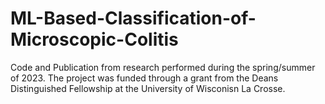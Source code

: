# ML-Based-Classification-of-Microscopic-Colitis
Code and Publication from research performed during the spring/summer of 2023. The project was funded through a grant from the Deans Distinguished Fellowship at the University of Wisconisn La Crosse.
